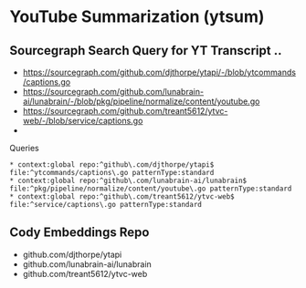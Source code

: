 # YouTube Summarization (ytsum)

## Sourcegraph Search Query for YT Transcript ..

- https://sourcegraph.com/github.com/djthorpe/ytapi/-/blob/ytcommands/captions.go
- https://sourcegraph.com/github.com/lunabrain-ai/lunabrain/-/blob/pkg/pipeline/normalize/content/youtube.go
- https://sourcegraph.com/github.com/treant5612/ytvc-web/-/blob/service/captions.go
- 
Queries
```
* context:global repo:^github\.com/djthorpe/ytapi$ file:^ytcommands/captions\.go patternType:standard
* context:global repo:^github\.com/lunabrain-ai/lunabrain$ file:^pkg/pipeline/normalize/content/youtube\.go patternType:standard
* context:global repo:^github\.com/treant5612/ytvc-web$ file:^service/captions\.go patternType:standard
```

## Cody Embeddings Repo
- github.com/djthorpe/ytapi
- github.com/lunabrain-ai/lunabrain
- github.com/treant5612/ytvc-web